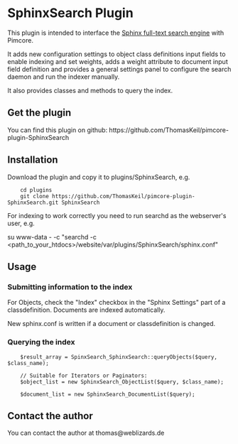 <h1>SphinxSearch Plugin</h1>
This plugin is intended to interface the <a href="http://sphinxsearch.com/">Sphinx full-text search engine</a>
with Pimcore.

It adds new configuration settings to object class definitions input fields to enable indexing and set weights,
adds a weight attribute to document input field definition and provides a general settings panel to configure
the search daemon and run the indexer manually.

It also provides classes and methods to query the index.

<h2>Get the plugin</h2>
You can find this plugin on github:
https://github.com/ThomasKeil/pimcore-plugin-SphinxSearch


<h2>Installation</h2>
Download the plugin and copy it to plugins/SphinxSearch, e.g.

        cd plugins
        git clone https://github.com/ThomasKeil/pimcore-plugin-SphinxSearch.git SphinxSearch

For indexing to work correctly you need to run searchd as the webserver's user, e.g.

 su www-data - -c "searchd -c <path_to_your_htdocs>/website/var/plugins/SphinxSearch/sphinx.conf"

<h2>Usage</h2>
<h3>Submitting information to the index</h2>

For Objects, check the "Index" checkbox in the "Sphinx Settings" part of a classdefinition.
Documents are indexed automatically.

New sphinx.conf is written if a document or classdefinition is changed.

<h3>Querying the index</h3>

        $result_array = SpinxSearch_SphinxSearch::queryObjects($query, $class_name);

        // Suitable for Iterators or Paginators:
        $object_list = new SphinxSearch_ObjectList($query, $class_name);

        $document_list = new SphinxSearch_DocumentList($query);

<h2>Contact the author</h2>
You can contact the author at thomas@weblizards.de